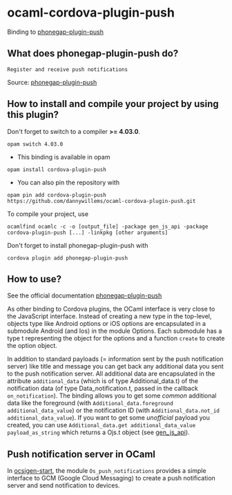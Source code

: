 # ocaml-cordova-plugin-push

Binding to
[phonegap-plugin-push](https://github.com/phonegap/phonegap-plugin-push)

## What does phonegap-plugin-push do?

```
Register and receive push notifications
```

Source: [phonegap-plugin-push](https://github.com/phonegap/phonegap-plugin-push)

## How to install and compile your project by using this plugin?

Don't forget to switch to a compiler **>= 4.03.0**.
```Shell
opam switch 4.03.0
```

* This binding is available in opam
```Shell
opam install cordova-plugin-push
```

* You can also pin the repository with
```Shell
opam pin add cordova-plugin-push https://github.com/dannywillems/ocaml-cordova-plugin-push.git
```

To compile your project, use
```Shell
ocamlfind ocamlc -c -o [output_file] -package gen_js_api -package cordova-plugin-push [...] -linkpkg [other arguments]
```

Don't forget to install phonegap-plugin-push with
```Shell
cordova plugin add phonegap-plugin-push
```

## How to use?

See the official documentation
[phonegap-plugin-push](https://github.com/phonegap/phonegap-plugin-push)

As other binding to Cordova plugins, the OCaml interface is very close to the
JavaScript interface. Instead of creating a new type in the top-level, objects
type like Android options or iOS options are encapsulated in a submodule Android
(and Ios) in the module Options. Each submodule has a type t representing the
object for the options and a function `create` to create the option object.

In addition to standard payloads (= information sent by the push notification
server) like title and message you can get back any additional data you sent to
the push notification server. All additional data are encapsulated in the
attribute `additional_data` (which is of type Additional_data.t) of the
notification data (of type Data_notification.t, passed in the callback
`on_notification`).
The binding allows you to get some *common* additional data like the foreground
(with `Additional_data.foreground additional_data_value`)
or the notification ID (with `Additional_data.not_id additional_data_value`). If
you want to get some *unofficial* payload you created, you can use
`Additional_data.get additional_data_value payload_as_string` which returns a
Ojs.t object (see [gen_js_api](https://github.com/lexifi/gen_js_api)).


## Push notification server in OCaml

In [ocsigen-start](https://github.com/ocsigen/ocsigen-start), the module
`Os_push_notifications` provides a simple interface to GCM (Google Cloud
Messaging) to create a push notification server and send notification to
devices.

